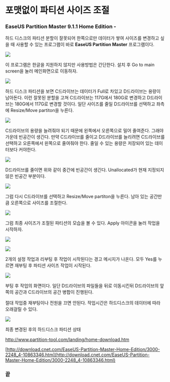 # 포맷없이 파티션 사이즈 조절

### EaseUS Partition Master 9.1.1 Home Edition - 

하드 디스크의 파티션 분할이 잘못되어 한쪽으로만 데이터가 쌓여 사이즈를 변경하고 싶을 때 사용할 수 있는 프로그램이 바로 **EaseUS Partition Master** 프로그램이다. 

![](./Images/이미지_01.jpg)

이 프로그램은 한글을 지원하지 않지만 사용방법은 간단한다. 설치 후 Go to main screen을 눌러 메인화면으로 이동하자.

![](./Images/이미지_02.jpg)

하드 디스크 파티션을 보면 C드라이브는 데이터가 Full로 차있고 D드라이브는 용량이 남아돈다. 이런 잘못된 분할을 고쳐 C드라이브는 117G에서 180G로 변경하고 D드라이브는 180G에서 117G로 변경할 것이다. 일단 사이즈를 줄일 D드라이브를 선택하고 좌측에 Resize/Move partiton을 누른다. 

![](./Images/이미지_04.jpg)

C드라이브의 용량을 늘려줘야 되기 때문에 왼쪽에서 오른쪽으로 밀어 줄여준다. 그래야 가운데 빈공간이 생긴다. 만약 C드라이브를 줄이고 D드라이브를 늘리려면 C드라이브를 선택하고 오른쪽에서 왼쪽으로 줄여줘야 한다. 줄일 수 있는 용량은 저장되어 있는 데이터보다 커야한다. 

![](./Images/이미지_05.jpg)

D드라이브를 줄이면 위와 같이 중간에 빈공간이 생긴다. Unallocated가 현재 지정되지 않은 빈공간 부분이다. 

![](./Images/이미지_06.jpg)

그럼 다시 C드라이브를 선택하고  Resize/Move partiton을 누른다. 남아 있는 공간만큼 오른쪽으로 사이즈를 조절한다. 

![](./Images/이미지_07.jpg)

그럼 최종 사이즈가 조절된 파티션의 모습을 볼 수 있다. Apply 아이콘을 눌러 작업을 시작하자. 

![](./Images/이미지_08.png)

![](./Images/이미지_09.png)

2개의 설정 작업과 리부팅 후 작업이 시작된다는 경고 메시지가 나온다. 모두 Yes를 누르면 재부팅 후 파티션 사이즈 작업이 시작된다.

![](./Images/이미지_09-2.jpg)

부팅 후 작업의 화면이다. 일단 D드라이브의 파일들을 뒤로 이동시킨뒤 D드라이브의 앞쪽의 공간과 C드라이브의 공간 병합이 진행된다.

절대 작업중 재부팅이나 전원을 끄면 안된다. 작업시간은 하드디스크의 데이터에 따라 오래걸릴 수 있다.

![](./Images/이미지_10.png)

최종 변경된 후의 하드디스크 파티션 상태

<http://www.partition-tool.com/landing/home-download.htm>

[http://download.cnet.com/EaseUS-Partition-Master-Home-Edition/3000-2248_4-10863346.htm](http://download.cnet.com/EaseUS-Partition-Master-Home-Edition/3000-2248_4-10863346.html)



### 끝

